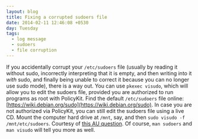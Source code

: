 ```yaml
---
layout: blog
title: Fixing a corrupted sudoers file
date: 2014-02-11 12:46:08 +0530
day: Tuesday
tags:
  - log message
  - sudoers
  - file corruption
---
```


If you accidentally corrupt your `/etc/sudoers` file (usually by reading it without sudo, incorrectly interpreting that it is empty, and then writing into it _with_ sudo, and finally being unable to correct it because you can no longer use sudo mode), there is a way out. You can use `pkexec visudo`, which will allow you to edit the sudoers file, provided you are authorized to run programs as root with PolicyKit. Find the default `/etc/sudoers` file online: [https://wiki.debian.org/sudo](https://wiki.debian.org/sudo). In case you are not authorized via PolicyKit, you can still edit the sudoers file using a live CD. Mount the computer hard drive at `/mnt`, say, and then `sudo visudo -f /mnt/etc/sudoers`. Courtesy of [this AU question](http://askubuntu.com/questions/73864). Of course, `man sudoers` and `man visudo` will tell you more as well.
